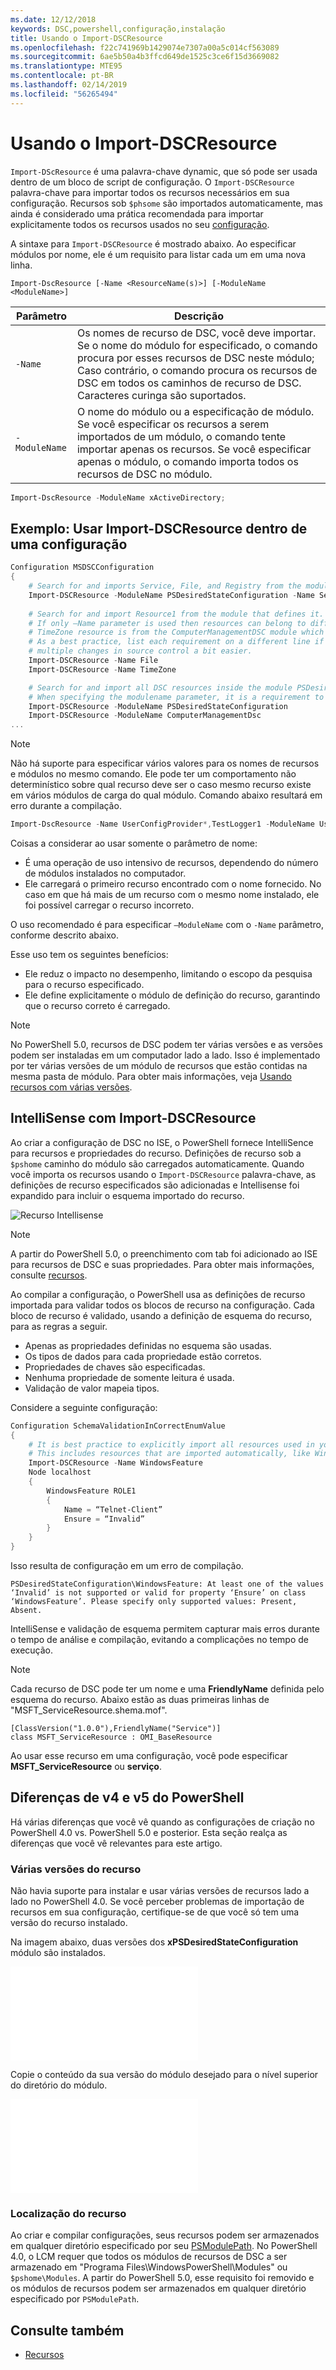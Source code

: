 ```yaml
---
ms.date: 12/12/2018
keywords: DSC,powershell,configuração,instalação
title: Usando o Import-DSCResource
ms.openlocfilehash: f22c741969b1429074e7307a00a5c014cf563089
ms.sourcegitcommit: 6ae5b50a4b3ffcd649de1525c3ce6f15d3669082
ms.translationtype: MTE95
ms.contentlocale: pt-BR
ms.lasthandoff: 02/14/2019
ms.locfileid: "56265494"
---
```

# <a name="using-import-dscresource"></a>Usando o Import-DSCResource

`Import-DScResource` é uma palavra-chave dynamic, que só pode ser usada dentro de um bloco de script de configuração. O `Import-DSCResource` palavra-chave para importar todos os recursos necessários em sua configuração. Recursos sob `$phsome` são importados automaticamente, mas ainda é considerado uma prática recomendada para importar explicitamente todos os recursos usados no seu [configuração](Configurations.md).

A sintaxe para `Import-DSCResource` é mostrado abaixo.  Ao especificar módulos por nome, ele é um requisito para listar cada um em uma nova linha.

```syntax
Import-DscResource [-Name <ResourceName(s)>] [-ModuleName <ModuleName>]
```

|Parâmetro  |Descrição  |
|---------|---------|
|`-Name`|Os nomes de recurso de DSC, você deve importar. Se o nome do módulo for especificado, o comando procura por esses recursos de DSC neste módulo; Caso contrário, o comando procura os recursos de DSC em todos os caminhos de recurso de DSC. Caracteres curinga são suportados.|
|`-ModuleName`|O nome do módulo ou a especificação de módulo.  Se você especificar os recursos a serem importados de um módulo, o comando tente importar apenas os recursos. Se você especificar apenas o módulo, o comando importa todos os recursos de DSC no módulo.|

```powershell
Import-DscResource -ModuleName xActiveDirectory;
```

## <a name="example-use-import-dscresource-within-a-configuration"></a>Exemplo: Usar Import-DSCResource dentro de uma configuração

```powershell
Configuration MSDSCConfiguration
{
    # Search for and imports Service, File, and Registry from the module PSDesiredStateConfiguration.
    Import-DSCResource -ModuleName PSDesiredStateConfiguration -Name Service, File, Registry
    
    # Search for and import Resource1 from the module that defines it.
    # If only –Name parameter is used then resources can belong to different PowerShell modules as well.
    # TimeZone resource is from the ComputerManagementDSC module which is not installed by default.
    # As a best practice, list each requirement on a different line if possible.  This makes reviewing
    # multiple changes in source control a bit easier.
    Import-DSCResource -Name File
    Import-DSCResource -Name TimeZone

    # Search for and import all DSC resources inside the module PSDesiredStateConfiguration.
    # When specifying the modulename parameter, it is a requirement to list each on a new line.
    Import-DSCResource -ModuleName PSDesiredStateConfiguration
    Import-DSCResource -ModuleName ComputerManagementDsc
...
```

> [!NOTE]
> Não há suporte para especificar vários valores para os nomes de recursos e módulos no mesmo comando. Ele pode ter um comportamento não determinístico sobre qual recurso deve ser o caso mesmo recurso existe em vários módulos de carga do qual módulo. Comando abaixo resultará em erro durante a compilação.
>
> ```powershell
> Import-DscResource -Name UserConfigProvider*,TestLogger1 -ModuleName UserConfigProv,PsModuleForTestLogger
> ```

Coisas a considerar ao usar somente o parâmetro de nome:

- É uma operação de uso intensivo de recursos, dependendo do número de módulos instalados no computador.
- Ele carregará o primeiro recurso encontrado com o nome fornecido. No caso em que há mais de um recurso com o mesmo nome instalado, ele foi possível carregar o recurso incorreto.

O uso recomendado é para especificar `–ModuleName` com o `-Name` parâmetro, conforme descrito abaixo.

Esse uso tem os seguintes benefícios:

- Ele reduz o impacto no desempenho, limitando o escopo da pesquisa para o recurso especificado.
- Ele define explicitamente o módulo de definição do recurso, garantindo que o recurso correto é carregado.

> [!NOTE]
> No PowerShell 5.0, recursos de DSC podem ter várias versões e as versões podem ser instaladas em um computador lado a lado. Isso é implementado por ter várias versões de um módulo de recursos que estão contidas na mesma pasta de módulo.
> Para obter mais informações, veja [Usando recursos com várias versões](sxsresource.md).

## <a name="intellisense-with-import-dscresource"></a>IntelliSense com Import-DSCResource

Ao criar a configuração de DSC no ISE, o PowerShell fornece IntelliSence para recursos e propriedades do recurso. Definições de recurso sob a `$pshome` caminho do módulo são carregados automaticamente. Quando você importa os recursos usando o `Import-DSCResource` palavra-chave, as definições de recurso especificados são adicionadas e Intellisense foi expandido para incluir o esquema importado do recurso.

![Recurso Intellisense](/media/resource-intellisense.png)

> [!NOTE]
> A partir do PowerShell 5.0, o preenchimento com tab foi adicionado ao ISE para recursos de DSC e suas propriedades. Para obter mais informações, consulte [recursos](../resources/resources.md).

Ao compilar a configuração, o PowerShell usa as definições de recurso importada para validar todos os blocos de recurso na configuração.
Cada bloco de recurso é validado, usando a definição de esquema do recurso, para as regras a seguir.

- Apenas as propriedades definidas no esquema são usadas.
- Os tipos de dados para cada propriedade estão corretos.
- Propriedades de chaves são especificadas.
- Nenhuma propriedade de somente leitura é usada.
- Validação de valor mapeia tipos.

Considere a seguinte configuração:

```powershell
Configuration SchemaValidationInCorrectEnumValue
{
    # It is best practice to explicitly import all resources used in your Configuration.
    # This includes resources that are imported automatically, like WindowsFeature.
    Import-DSCResource -Name WindowsFeature
    Node localhost
    {
        WindowsFeature ROLE1
        {
            Name = “Telnet-Client”
            Ensure = “Invalid”
        }
    }
}
```

Isso resulta de configuração em um erro de compilação.

```output
PSDesiredStateConfiguration\WindowsFeature: At least one of the values ‘Invalid’ is not supported or valid for property ‘Ensure’ on class ‘WindowsFeature’. Please specify only supported values: Present, Absent.
```

IntelliSense e validação de esquema permitem capturar mais erros durante o tempo de análise e compilação, evitando a complicações no tempo de execução.

> [!NOTE]
> Cada recurso de DSC pode ter um nome e uma **FriendlyName** definida pelo esquema do recurso. Abaixo estão as duas primeiras linhas de "MSFT_ServiceResource.shema.mof".
> ```syntax
> [ClassVersion("1.0.0"),FriendlyName("Service")]
> class MSFT_ServiceResource : OMI_BaseResource
> ```
> Ao usar esse recurso em uma configuração, você pode especificar **MSFT_ServiceResource** ou **serviço**.

## <a name="powershell-v4-and-v5-differences"></a>Diferenças de v4 e v5 do PowerShell

Há várias diferenças que você vê quando as configurações de criação no PowerShell 4.0 vs. PowerShell 5.0 e posterior. Esta seção realça as diferenças que você vê relevantes para este artigo.

### <a name="multiple-resource-versions"></a>Várias versões do recurso

Não havia suporte para instalar e usar várias versões de recursos lado a lado no PowerShell 4.0. Se você perceber problemas de importação de recursos em sua configuração, certifique-se de que você só tem uma versão do recurso instalado.

Na imagem abaixo, duas versões dos **xPSDesiredStateConfiguration** módulo são instalados.

![Várias versões de recurso fixas](/media/multiple-resource-versions-broken.md)

Copie o conteúdo da sua versão do módulo desejado para o nível superior do diretório do módulo.

![Várias versões de recurso fixas](/media/multiple-resource-versions-fixed.md)

### <a name="resource-location"></a>Localização do recurso

Ao criar e compilar configurações, seus recursos podem ser armazenados em qualquer diretório especificado por seu [PSModulePath](/powershell/developer/module/modifying-the-psmodulepath-installation-path). No PowerShell 4.0, o LCM requer que todos os módulos de recursos de DSC a ser armazenado em "Programa Files\WindowsPowerShell\Modules" ou `$pshome\Modules`. A partir do PowerShell 5.0, esse requisito foi removido e os módulos de recursos podem ser armazenados em qualquer diretório especificado por `PSModulePath`.

## <a name="see-also"></a>Consulte também

- [Recursos](../resources/resources.md)
